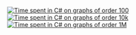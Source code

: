[![Time spent in C# on graphs of order 100](https://plotly.com/~stein.somers/237.png "View interactively")](https://plotly.com/~stein.somers/237/)
[![Time spent in C# on graphs of order 10k](https://plotly.com/~stein.somers/239.png "View interactively")](https://plotly.com/~stein.somers/239/)
[![Time spent in C# on graphs of order 1M](https://plotly.com/~stein.somers/261.png "View interactively")](https://plotly.com/~stein.somers/261/)
